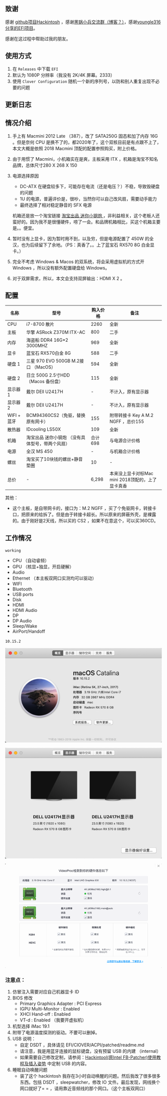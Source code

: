## 致谢 

感谢 [github项目Hackintosh](https://github.com/daliansky/Hackintosh) ，感谢[黑锅小兵交流群（博客？）](https://blog.daliansky.net)，感谢[youngle316分享的EFI项目](https://github.com/youngle316/ASRock-Z370M-ITX-AC)。


感谢在这过程中帮助过我的朋友。

## 使用方式

1. 在 `Releases` 中下载 `EFI`
2. 默认为 1080P 分辨率（我没有 2K/4K 屏幕。2333） 
3. 使用 `Clover Configuration` 随机一个新的序列号，以防和别人重复出现不必要的问题

## 更新日志



## 情况介绍

1. 手上有 Macmini 2012 Late （387），改了 SATA250G 固态和加了内存 16G 。但是奈何 CPU 是换不了的，都2020年了，这个双核目前是有点跟不上了，本文大概是依照 2018 Macmini 顶配的配置参照购买，附上价格。
2. 由于用惯了 Macmini，小机箱实在是爽，主板采用 ITX ，机箱是淘宝不知名品牌，总体尺寸280 X 268 X 150
3. 电源选择原因
    -  DC-ATX 在硬盘较多下，可能存在电流（还是电压？）不稳，导致毁硬盘的问题
    -  1U 的电源，普遍评价是，很吵，当然你可以自己改风扇，需要动手能力
    -  最终选择了相对稳定静音的 SFX 电源

    机箱还是放一个淘宝链接 [淘宝出品 迷你小钢炮 ](https://item.taobao.com/item.htm?spm=a1z10.1-c.w4004-21598971131.6.6df620143YKtdI&id=602050349082)  ，非利益相关，这个老板人还蛮好的。因为我不是很懂硬件，唠了一会。和品牌机箱相比，买这个机箱主要是。。便宜。
4. 暂时没有上显卡，因为暂时用不到，以及穷，但是电源配置了 450W 的全汉，也为后续留下了余地。（PS：真香了。。上了蓝宝石 RX570 8G 白金显卡。）
5. 完全不考虑 Windows & Macos 的双系统，将会采用虚拟机的方式开 Windows ，所以没有额外配置硬盘给 Windows。
6. 对于双屏需求，所以，本文会支持双屏输出：HDMI X 2 。


## 配置


| 名称 | 型号 | 购入价格 | 备注 |
| --- | --- | --- | --- |
| CPU | i7-8700 散片 |  2260 | 全新 |
| 主板 | 华擎 ASRock Z370M ITX-AC | 800 | 二手 |
| 内存 | 海盗船 DDR4 16G*2 3000MHZ | 969 | 全新 |
| 显卡 | 蓝宝石 RX570白金 8G | 588 | 二手 |
| 硬盘 1 | 三星 970 EVO 500GB M.2接口 （MacOS） | 594 | 全新 |
| 硬盘 2 | 日立 500G 2.5寸HDD （Macos 备份盘） | 115 | 全新 |
| 显示器 1 | 戴尔 DEll U2417H | - | 不计入，原有显示器 |
| 显示器 2 | 戴尔 DEll U2417H | - | 不计入，原有显示器 |
| WIFI + 蓝牙 | BCM94360CS2（免驱，替换原有网卡） | 155 | 附带转接卡 Key A M.2 NGFF ，总价155 |
| 散热器 | IDcooling LS50X | 109 | 全新 |
| 机箱 | 淘宝出品 迷你小钢炮 （没有具体型号，带两个风扇） | 合计698 | 与电源合计价格 |
| 电源 | 全汉 MS 450 | - | 与机箱合计价格 |
| 螺丝 | 淘宝买了10块钱的螺丝+静音垫圈 | 10 | - |
| 总价 | - | 6,298 | 本来没上显卡对标Mac mini 2018顶配的，上了显卡真香 |

其他：
- 这个主板，是自带网卡的，接口为：M.2 NGFF ，买了个免驱网卡，转接卡口，把原来的给拆了。但是由于转接卡超长。所以原来的屏蔽外壳，是裸露的。由于刚好是2天线，所以买的 CS2 ，如果不在意这个，可以买360CD。



## 工作情况

`working`

- CPU （自动睿频）
- GPU （核显+独显，开启硬解）
- Audio 
- Ethernet （本主板双网口实测均可以驱动）
- WIFI
- Bluetooth
- USB ports 
- Disk
- HDMI
- HDMI Audio
- DP 
- DP Audio
- Sleep/Wake
- AirPort/Handoff 

`10.15.2`

![overview.png](pic/overview.png)

![monitor.png](pic/monitor.png)

![hardware_acceleration.png](pic/hardware_acceleration.png)


### 注意点：

1. 仿冒注入需要对应自己机器显卡 ID
2. BIOS 修改
    -  Primary Graphics Adapter : PCI Express
    -  IGPU Multi-Monitor : Enabled
    -  XHCI Hand-off : Enabled
    -  VT-d : Enabled （我要开虚拟机）
3. 机型选择 iMac 19.1
4. 附带了电源温度探测的驱动。不要可以删掉。
5. USB 说明：
	- 自定 DSDT ，具体请见 EFI/ClOVER/ACPI/patched/readme.md
	- 请注意，我是用蓝牙连接的鼠标键盘，没有预留 USB 的内建 （internal）
	- 如果需要自己修改定制，请参阅：[Hackintool(原Intel FB-Patcher)使用教程及插入姿势](https://blog.daliansky.net/Intel-FB-Patcher-tutorial-and-insertion-pose.html) 中定制 USB 的内容。
6. 睡眠自动唤醒问题
	- 装了这个 hackintosh 我存在3小时自动唤醒的问题。然后我改了很多很多东西。包括 DSDT ，sleepwatcher，修改 IO 文件。最后发现，网线换个网口就好了= = ，请用靠近音频线的那个网口。（这个主板双网口）